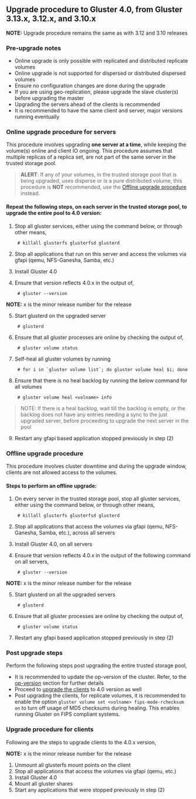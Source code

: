 ## Upgrade procedure to Gluster 4.0, from Gluster 3.13.x, 3.12.x, and 3.10.x

**NOTE:** Upgrade procedure remains the same as with 3.12 and 3.10 releases

### Pre-upgrade notes
- Online upgrade is only possible with replicated and distributed replicate volumes
- Online upgrade is not supported for dispersed or distributed dispersed volumes
- Ensure no configuration changes are done during the upgrade
- If you are using geo-replication, please upgrade the slave cluster(s) before upgrading the master
- Upgrading the servers ahead of the clients is recommended
- It is recommended to have the same client and server, major versions running eventually

### Online upgrade procedure for servers
This procedure involves upgrading **one server at a time**, while keeping the volume(s) online and client IO ongoing. This procedure assumes that multiple replicas of a replica set, are not part of the same server in the trusted storage pool.

> **ALERT**: If any of your volumes, in the trusted storage pool that is being upgraded, uses disperse or is a pure distributed volume, this procedure is **NOT** recommended, use the [Offline upgrade procedure](#offline-upgrade-procedure) instead.

#### Repeat the following steps, on each server in the trusted storage pool, to upgrade the entire pool to 4.0 version:
1. Stop all gluster services, either using the command below, or through other means,

        # killall glusterfs glusterfsd glusterd

2. Stop all applications that run on this server and access the volumes via gfapi (qemu, NFS-Ganesha, Samba, etc.)

3. Install Gluster 4.0

4. Ensure that version reflects 4.0.x in the output of,

        # gluster --version

**NOTE:** x is the minor release number for the release

5. Start glusterd on the upgraded server

        # glusterd

6. Ensure that all gluster processes are online by checking the output of,

        # gluster volume status

7. Self-heal all gluster volumes by running

        # for i in `gluster volume list`; do gluster volume heal $i; done

8. Ensure that there is no heal backlog by running the below command for all volumes

        # gluster volume heal <volname> info

> NOTE: If there is a heal backlog, wait till the backlog is empty, or the backlog does not have any entries needing a sync to the just upgraded server, before proceeding to upgrade the next server in the pool

9. Restart any gfapi based application stopped previously in step (2)

### Offline upgrade procedure
This procedure involves cluster downtime and during the upgrade window, clients are not allowed access to the volumes.

#### Steps to perform an offline upgrade:
1. On every server in the trusted storage pool, stop all gluster services, either using the command below, or through other means,

        # killall glusterfs glusterfsd glusterd

2. Stop all applications that access the volumes via gfapi (qemu, NFS-Ganesha, Samba, etc.), across all servers

3. Install Gluster 4.0, on all servers

4. Ensure that version reflects 4.0.x in the output of the following command on all servers,

        # gluster --version

**NOTE:** x is the minor release number for the release

5. Start glusterd on all the upgraded servers

        # glusterd

6. Ensure that all gluster processes are online by checking the output of,

        # gluster volume status

7. Restart any gfapi based application stopped previously in step (2)

### Post upgrade steps
Perform the following steps post upgrading the entire trusted storage pool,

- It is recommended to update the op-version of the cluster. Refer, to the [op-version](./op_version.md) section for further details
- Proceed to [upgrade the clients](#upgrade-procedure-for-clients) to 4.0 version as well
- Post upgrading the clients, for replicate volumes, it is recommended to enable the option `gluster volume set <volname> fips-mode-rchecksum on` to turn off usage of MD5 checksums during healing. This enables running Gluster on FIPS compliant systems.

### Upgrade procedure for clients
Following are the steps to upgrade clients to the 4.0.x version,

**NOTE:** x is the minor release number for the release

1. Unmount all glusterfs mount points on the client
2. Stop all applications that access the volumes via gfapi (qemu, etc.)
3. Install Gluster 4.0
4. Mount all gluster shares
5. Start any applications that were stopped previously in step (2)
